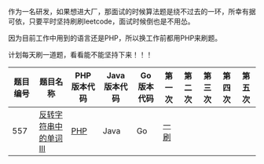 作为一名研发，如果想进大厂，那面试的时候算法题是绕不过去的一环，所幸有据可依，只要平时坚持刷刷leetcode，面试时候倒也是不用怂。

因为目前工作中用到的语言还是PHP，所以换工作前都用PHP来刷题。

计划每天刷一道题，看看能不能坚持下来！！！


| 题目编号 | 题目名称 | PHP 版本代码 | Java 版本代码 | Go 版本代码 | 第一次 | 第二次 | 第三次 | 第四次 | 第五次 |
| --- | --- | --- | --- | --- | --- | --- | --- | --- | --- |
| 557 | [反转字符串中的单词 III](https://leetcode-cn.com/problems/reverse-words-in-a-string-iii/) | [PHP](https://github.com/haxianhe/leetcode/blob/main/php/Leetcode_557_ReverseWords.php) | Java | Go | [一刷](https://leetcode-cn.com/problems/reverse-words-in-a-string-iii/solution/phpban-ben-di-yi-ci-shua-ti-fan-zhuan-zi-ue92/) |  |  |  |  |
